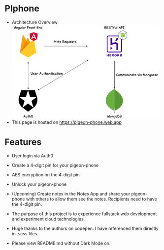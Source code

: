 # PIphone
* Architecture Overview
![Alt text here](pigeon-phone.png)
* This page is hosted on https://pigeon-phone.web.app

# Features
* User login via Auth0
* Create a 4-digit pin for your pigeon-phone
* AES encryption on the 4-digit pin
* Unlock your pigeon-phone
* (Upcoming) Create notes in the Notes App and share your pigeon-phone with others to allow them see the notes. Recipients need to have the 4-digit pin.

* The purpose of this project is to experience fullstack web development and experiment cloud technologies.

* Huge thanks to the authors on codepen. I have referenced them directly in .scss files.

* Please view README.md without Dark Mode on.
